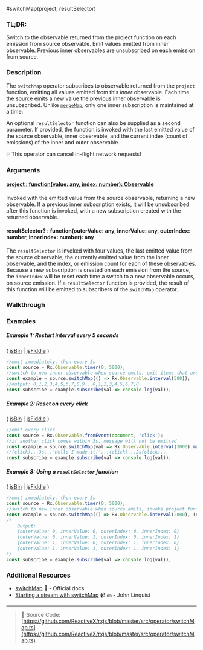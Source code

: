 #switchMap(project, resultSelector)

### TL;DR:
Switch to the observable returned from the project function on each emission from source observable. Emit values emitted from inner observable. Previous inner observables are unsubscribed on each emission from source.

### Description
The `switchMap` operator subscribes to observable returned from the `project` function, emitting all values emitted from this *inner* observable. Each time the source emits a new value the previous inner observable is unsubscribed. Unlike [`mergeMap`](mergemap.md), only one inner subscription is maintained at a time.

An optional `resultSelector` function can also be supplied as a second parameter. If provided, the function is invoked with the last emitted value of the source observable, inner observable, and the current index (count of emissions) of the inner and outer observable.

:bulb: This operator can cancel in-flight network requests!

### Arguments

#### [project : function(value: any, index: number): Observable](#example-1-restart-interval-every-5-seconds)
Invoked with the emitted value from the source observable, returning a new observable.  If a previous inner subscription exists, it will be unsubscribed after this function is invoked, with a new subscription created with the returned observable. 

#### resultSelector? : function(outerValue: any, innerValue: any, outerIndex: number, innerIndex: number): any
The `resultSelector` is invoked with four values, the last emitted value from the source observable, the currently emitted value from the inner observable, and the index, or emission count for each of these observables. Because a new subscription is created on each emission from the source, the `innerIndex` will be reset each time a switch to a new observable occurs, on source emission.  If a `resultSelector` function is provided, the result of this function will be emitted to subscribers of the `switchMap` operator.

### Walkthrough


### Examples

##### Example 1: Restart interval every 5 seconds

( [jsBin](http://jsbin.com/birepuveya/1/edit?js,console) | [jsFiddle](https://jsfiddle.net/btroncone/6pz981gd/) )

```js
//emit immediately, then every 5s
const source = Rx.Observable.timer(0, 5000);
//switch to new inner observable when source emits, emit items that are emitted
const example = source.switchMap(() => Rx.Observable.interval(500));
//output: 0,1,2,3,4,5,6,7,8,9...0,1,2,3,4,5,6,7,8
const subscribe = example.subscribe(val => console.log(val));
```

##### Example 2: Reset on every click

( [jsBin](http://jsbin.com/zoruboxogo/1/edit?js,console) | [jsFiddle](https://jsfiddle.net/btroncone/y11v8aqz/) )

```js
//emit every click
const source = Rx.Observable.fromEvent(document, 'click');
//if another click comes within 3s, message will not be emitted
const example = source.switchMap(val => Rx.Observable.interval(3000).mapTo('Hello, I made it!'));
//(click)...3s...'Hello I made it!'...(click)...2s(click)...
const subscribe = example.subscribe(val => console.log(val));
```

##### Example 3: Using a `resultSelector` function

( [jsBin](http://jsbin.com/qobapubeze/1/edit?js,console) | [jsFiddle](https://jsfiddle.net/btroncone/nqfu534y/) )

```js
//emit immediately, then every 5s
const source = Rx.Observable.timer(0, 5000);
//switch to new inner observable when source emits, invoke project function and emit values
const example = source.switchMap(() => Rx.Observable.interval(2000), (outerValue, innerValue, outerIndex, innerIndex) => ({outerValue, innerValue, outerIndex, innerIndex}));
/*
	Output:
	{outerValue: 0, innerValue: 0, outerIndex: 0, innerIndex: 0}
	{outerValue: 0, innerValue: 1, outerIndex: 0, innerIndex: 1}
	{outerValue: 1, innerValue: 0, outerIndex: 1, innerIndex: 0}
	{outerValue: 1, innerValue: 1, outerIndex: 1, innerIndex: 1}
*/
const subscribe = example.subscribe(val => console.log(val));
```

### Additional Resources
* [switchMap](http://reactivex.io/rxjs/class/es6/Observable.js~Observable.html#instance-method-switchMap) :newspaper: - Official docs
* [Starting a stream with switchMap](https://egghead.io/lessons/rxjs-starting-a-stream-with-switchmap?course=step-by-step-async-javascript-with-rxjs) :video_camera: :dollar: - John Linquist

---
> :file_folder: Source Code:  [https://github.com/ReactiveX/rxjs/blob/master/src/operator/switchMap.ts](https://github.com/ReactiveX/rxjs/blob/master/src/operator/switchMap.ts)
